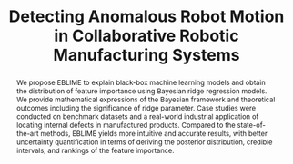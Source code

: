 ---
title: "Detecting Anomalous Robot Motion in Collaborative Robotic Manufacturing Systems"
authors: "Yuhao Zhong, Yalun Wen, Sarah Hopko, Adithyaa Karthikeyan, Prabhakar Pagilla, Ranjana K. Mehta, and Satish T.S. Bukkapatnam "
journal: "IEEE Internet of Things Journal"
year: "2024"
url: "https://ieeexplore.ieee.org/abstract/document/10339676"
tldr: "A Bayesian regularized approach to locally explain black-box model and quantify the explanation uncertainty more accurately. It can also be applied to defect segmentation and knowledge discovery."
abstract: "We propose EBLIME to explain black-box machine learning models and obtain the distribution of feature importance using Bayesian ridge regression models. We provide mathematical expressions of the Bayesian framework and theoretical outcomes including the significance of ridge parameter. Case studies were conducted on benchmark datasets and a real-world industrial application of locating internal defects in manufactured products. Compared to the state-of-the-art methods, EBLIME yields more intuitive and accurate results, with better uncertainty quantification in terms of deriving the posterior distribution, credible intervals, and rankings of the feature importance."
images: 
  - "/paper_images/EBLIME_image1.png"
  - "/paper_images/EBLIME_image2.png"
---